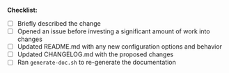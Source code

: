 **Checklist:**

- [ ] Briefly described the change
- [ ] Opened an issue before investing a significant amount of work into changes
- [ ] Updated README.md with any new configuration options and behavior
- [ ] Updated CHANGELOG.md with the proposed changes
- [ ] Ran `generate-doc.sh` to re-generate the documentation
